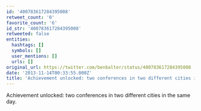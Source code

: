 ```yaml
---
id: '400783617284395008'
retweet_count: '0'
favorite_count: '6'
id_str: '400783617284395008'
retweeted: false
entities:
  hashtags: []
  symbols: []
  user_mentions: []
  urls: []
original_url: https://twitter.com/benbalter/status/400783617284395008
date: '2013-11-14T00:33:55.000Z'
title: 'Achievement unlocked: two conferences in two different cities in the same day.'
---
```


Achievement unlocked: two conferences in two different cities in the same day.